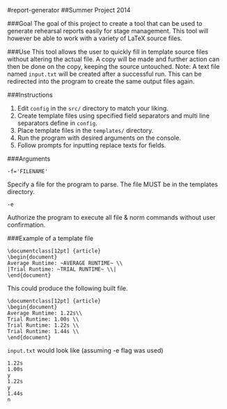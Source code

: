 #report-generator
##Summer Project 2014

###Goal
The goal of this project to create a tool that can be used to generate rehearsal reports easily for stage management. This tool will however be able to work with a variety of LaTeX source files.

###Use
This tool allows the user to quickly fill in template source files without altering the actual file. A copy will be made and further action can
then be done on the copy, keeping the source untouched.
Note: A text file named ```input.txt``` will be created after a successful run. This can be redirected into the program to create the same output
files again.

###Instructions
1. Edit ```config``` in the ```src/``` directory to match your liking.
2. Create template files using specified field separators and multi line separators define in ```config```.
3. Place template files in the ```templates/``` directory.
4. Run the program with desired arguments on the console.
5. Follow prompts for inputting replace texts for fields.

###Arguments
```
-f='FILENAME'
```
Specify a file for the program to parse. The file MUST be in the templates directory.
```
-e
```
Authorize the program to execute all file & norm commands without user confirmation.

###Example of a template file
```
\documentclass[12pt] {article}
\begin{document}
Average Runtime: ~AVERAGE RUNTIME~ \\
|Trial Runtime: ~TRIAL RUNTIME~ \\|
\end{document}
```
This could produce the following built file.
```
\documentclass[12pt] {article}
\begin{document}
Average Runtime: 1.22s\\
Trial Runtime: 1.00s \\
Trial Runtime: 1.22s \\
Trial Runtime: 1.44s \\
\end{document}
```
```input.txt``` would look like (assuming -e flag was used)
```
1.22s
1.00s
y
1.22s
y
1.44s
n
```

